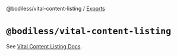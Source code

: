 @bodiless/vital-content-listing / [Exports](modules.md)

# `@bodiless/vital-content-listing`

See [Vital Content Listing Docs](./doc/Vital_Content_Listing.md).
